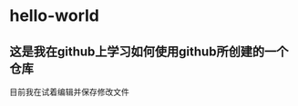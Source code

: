 # hello-world
这是我在github上学习如何使用github所创建的一个仓库
------------------------------------------------
目前我在试着编辑并保存修改文件
